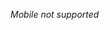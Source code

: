 <style>
  .gametitles-fallback { display: none }
  .gametitles {
    display: block;
    width: min(160rem, 90vw);
  }

  @media screen and (max-width: 1000px) {
      .gametitles-fallback { display: block }
      .gametitles { display: none }
  }
</style>

<p class="gametitles-fallback"><i>Mobile not supported</i></p>

<table class="gametitles">
  <thead>
    <tr>
      <th>Type</th>
      <th>Game</th>
      <th>Genre</th>
      <th>Studio/Publisher</th>
      <th>Technology</th>
      <th>Position/work</th>
    </tr>
  </thead>
  <tbody>
    <tr>
      <td>AAA</td>
      <td>Project Ghost</td>
      <td>MMORPG</td>
      <td>Fantastic Pixel Castle</td>
      <td>C++, Modified UE5</td>
      <td>Senior backend/SRE engineer</td>
    </tr>
    <tr>
      <td>AA</td>
      <td><i>NDA</i></td>
      <td>Survival/PvP</td>
      <td><i>NDA</i></td>
      <td>UE5, C++ </td>
      <td>Game client AI bot engineer</td>
    </tr>
    <tr>
      <td>AAA</td>
      <td>Gears of War: E-Day</td>
      <td>Shooter</td>
      <td>The Coalition</td>
      <td><i>NDA</i></td>
      <td>Online and Platform Services</td>
    </tr>
    <tr>
      <td>Indie</td>
      <td>Project Dual</td>
      <td>Platformer</td>
      <td>Companion Group</td>
      <td>UE5, C++</td>
      <td>Lead developer prototype</td>
    </tr>
    <tr>
      <td>AAA</td>
      <td><i>Unannounced</i></td>
      <td>PvP/PvE</td>
      <td>Amazon Games</td>
      <td>UE5, C++, .NET</td>
      <td>Game backend engineer</td>
    </tr>
    <tr>
      <td>AA</td>
      <td>VAIL VR</td>
      <td>VR FPS</td>
      <td>AEXLAB, Meta</td>
      <td>UE4/5, C++</td>
      <td>Online Client Engineer</td>
    </tr>
    <tr>
      <td>AA</td>
      <td>Several</td>
      <td>Casual</td>
      <td>Coolgames</td>
      <td>Nakama/HTML5</td>
      <td>Data migration engineer</td>
    </tr>
  </tbody>
</table>
